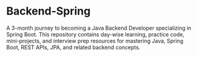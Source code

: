 # Backend-Spring
A 3-month journey to becoming a Java Backend Developer specializing in Spring Boot. This repository contains day-wise learning, practice code, mini-projects, and interview prep resources for mastering Java, Spring Boot, REST APIs, JPA, and related backend concepts.
